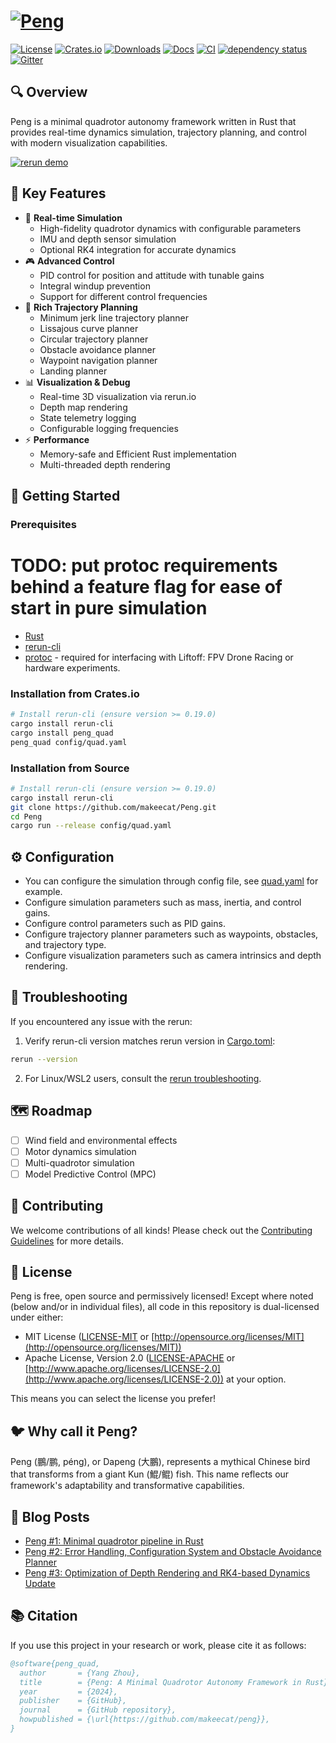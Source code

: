 # [![Peng](https://raw.githubusercontent.com/makeecat/Peng/main/assets/Peng.svg)](https://github.com/makeecat/Peng)

[![License](https://img.shields.io/badge/license-MIT%2FApache-blue.svg)](https://github.com/makeecat/Peng#license)
[![Crates.io](https://img.shields.io/crates/v/peng_quad.svg)](https://crates.io/crates/peng_quad)
[![Downloads](https://img.shields.io/crates/d/peng_quad.svg)](https://crates.io/crates/peng_quad)
[![Docs](https://docs.rs/peng_quad/badge.svg)](https://docs.rs/peng_quad/latest/peng_quad/)
[![CI](https://github.com/makeecat/Peng/actions/workflows/CI.yml/badge.svg)](https://github.com/makeecat/Peng/actions/workflows/CI.yml)
[![dependency status](https://deps.rs/repo/github/makeecat/peng/status.svg)](https://deps.rs/repo/github/makeecat/peng)
[![Gitter](https://img.shields.io/gitter/room/peng/peng)](https://app.gitter.im/#/room/#peng:gitter.im)

## 🔍 Overview

Peng is a minimal quadrotor autonomy framework written in Rust that provides real-time dynamics simulation, trajectory planning, and control with modern visualization capabilities.

[![rerun demo](https://raw.githubusercontent.com/makeecat/Peng/main/assets/Peng_demo.gif)](https://rerun.io/viewer?url=https%3A%2F%2Fyangrobotics.com%2Ffiles%2Fpeng_v0.5.3_demo.rrd)

## 🎯 Key Features

- 🚁 **Real-time Simulation**
  - High-fidelity quadrotor dynamics with configurable parameters
  - IMU and depth sensor simulation
  - Optional RK4 integration for accurate dynamics
- 🎮 **Advanced Control**
  - PID control for position and attitude with tunable gains
  - Integral windup prevention
  - Support for different control frequencies
- 📍 **Rich Trajectory Planning**
  - Minimum jerk line trajectory planner
  - Lissajous curve planner
  - Circular trajectory planner
  - Obstacle avoidance planner
  - Waypoint navigation planner
  - Landing planner
- 📊 **Visualization & Debug**
  - Real-time 3D visualization via rerun.io
  - Depth map rendering
  - State telemetry logging
  - Configurable logging frequencies
- ⚡ **Performance**
  - Memory-safe and Efficient Rust implementation
  - Multi-threaded depth rendering

## 🚀 Getting Started

### Prerequisites

# TODO: put protoc requirements behind a feature flag for ease of start in pure simulation
- [Rust](https://www.rust-lang.org/tools/install)
- [rerun-cli](https://rerun.io/docs/getting-started/installing-viewer)
- [protoc](https://grpc.io/docs/protoc-installation/) - required for interfacing with Liftoff: FPV Drone Racing or hardware experiments.

### Installation from Crates.io

```bash
# Install rerun-cli (ensure version >= 0.19.0)
cargo install rerun-cli
cargo install peng_quad
peng_quad config/quad.yaml
```

### Installation from Source

```bash
# Install rerun-cli (ensure version >= 0.19.0)
cargo install rerun-cli
git clone https://github.com/makeecat/Peng.git
cd Peng
cargo run --release config/quad.yaml
```

## ⚙️ Configuration

- You can configure the simulation through config file, see [quad.yaml](config/quad.yaml) for example.
- Configure simulation parameters such as mass, inertia, and control gains.
- Configure control parameters such as PID gains.
- Configure trajectory planner parameters such as waypoints, obstacles, and trajectory type.
- Configure visualization parameters such as camera intrinsics and depth rendering.

## 🔧 Troubleshooting

If you encountered any issue with the rerun:

1. Verify rerun-cli version matches rerun version in [Cargo.toml](https://github.com/makeecat/Peng/blob/main/Cargo.toml):

```bash
rerun --version
```

2. For Linux/WSL2 users, consult the [rerun troubleshooting](https://rerun.io/docs/getting-started/troubleshooting).

## 🗺️ Roadmap

- [ ] Wind field and environmental effects
- [ ] Motor dynamics simulation
- [ ] Multi-quadrotor simulation
- [ ] Model Predictive Control (MPC)

## 🤝 Contributing

We welcome contributions of all kinds! Please check out the [Contributing Guidelines](CONTRIBUTING.md) for more details.

## 📄 License

Peng is free, open source and permissively licensed!
Except where noted (below and/or in individual files), all code in this repository is dual-licensed under either:

- MIT License ([LICENSE-MIT](LICENSE-MIT) or [http://opensource.org/licenses/MIT](http://opensource.org/licenses/MIT))
- Apache License, Version 2.0 ([LICENSE-APACHE](LICENSE-APACHE) or [http://www.apache.org/licenses/LICENSE-2.0](http://www.apache.org/licenses/LICENSE-2.0))
  at your option.

This means you can select the license you prefer!

## 🐦 Why call it Peng?

Peng (鵬/鹏, péng), or Dapeng (大鵬), represents a mythical Chinese bird that transforms from a giant Kun (鯤/鲲) fish. This name reflects our framework's adaptability and transformative capabilities.

## 📝 Blog Posts

- [Peng #1: Minimal quadrotor pipeline in Rust](https://yangrobotics.com/peng-1-minimal-quadrotor-pipeline-in-rust)
- [Peng #2: Error Handling, Configuration System and Obstacle Avoidance Planner](https://yangrobotics.com/peng-2-error-handling-configuration-system-and-obstacle-avoidance-planner)
- [Peng #3: Optimization of Depth Rendering and RK4-based Dynamics Update](https://yangrobotics.com/peng-3-optimization-of-depth-rendering-and-rk4-based-dynamics-update)

## 📚 Citation

If you use this project in your research or work, please cite it as follows:

```bibtex
@software{peng_quad,
  author       = {Yang Zhou},
  title        = {Peng: A Minimal Quadrotor Autonomy Framework in Rust},
  year         = {2024},
  publisher    = {GitHub},
  journal      = {GitHub repository},
  howpublished = {\url{https://github.com/makeecat/peng}},
}
```
